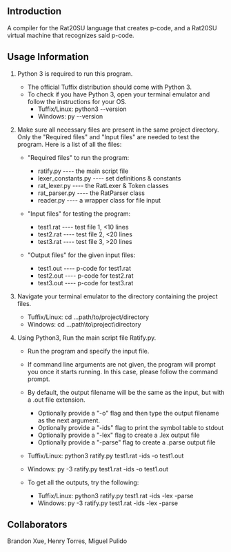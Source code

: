 ## Introduction
A compiler for the Rat20SU language that creates p-code, and a Rat20SU virtual machine that recognizes said p-code.

## Usage Information
1. Python 3 is required to run this program.
    - The official Tuffix distribution should come with Python 3.
    - To check if you have Python 3, open your terminal emulator and follow the instructions for your OS.
        - Tuffix/Linux: python3 --version
        - Windows: py --version

2. Make sure all necessary files are present in the same project directory.
   Only the "Required files" and "Input files" are needed to test the program.
   Here is a list of all the files:
    - "Required files" to run the program:
        - ratify.py		----	the main script file
        - lexer_constants.py	----	set definitions & constants
        - rat_lexer.py		----	the RatLexer & Token classes
        - rat_parser.py		----	the RatParser class
        - reader.py		----	a wrapper class for file input

    - "Input files" for testing the program:
        - test1.rat        ----    test file 1, <10 lines
        - test2.rat        ----    test file 2, <20 lines
        - test3.rat        ----    test file 3, >20 lines

    - "Output files" for the given input files:
        - test1.out        ----    p-code for test1.rat
        - test2.out        ----    p-code for test2.rat
        - test3.out        ----    p-code for test3.rat

3. Navigate your terminal emulator to the directory containing the project files.
    - Tuffix/Linux: cd ...path/to/project/directory
    - Windows: cd ...path\to\project\directory 

4. Using Python3, Run the main script file Ratify.py.
    - Run the program and specify the input file.
    - If command line arguments are not given, the program will prompt you once it starts running. In this case, please follow the command prompt.
    - By default, the output filename will be the same as the input, but with a .out file extension.
        - Optionally provide a "-o" flag and then type the output filename as the next argument.
        - Optionally provide a "-ids" flag to print the symbol table to stdout
        - Optionally provide a "-lex" flag to create a .lex output file
        - Optionally provide a "-parse" flag to create a .parse output file

    - Tuffix/Linux: python3 ratify.py test1.rat -ids -o test1.out
    - Windows: py -3 ratify.py test1.rat -ids -o test1.out
    
    - To get all the outputs, try the following:
        - Tuffix/Linux: python3 ratify.py test1.rat -ids -lex -parse
        - Windows: py -3 ratify.py test1.rat -ids -lex -parse


## Collaborators
Brandon Xue, Henry Torres, Miguel Pulido
